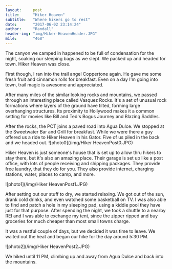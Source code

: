 ```yaml
---
layout:     post
title:      "Hiker Heaven"
subtitle:   "Where hikers go to rest"
date:       "2017-06-02 23:14:24"
author:     "Randall"
header-img: "img/Hiker-HeavenHeader.JPG"
mile:       "468"
---
```

The canyon we camped in happened to be full of condensation for the night, soaking our sleeping bags as we slept. We packed up and headed for town. Hiker Heaven was close.

First though, I ran into the trail angel Coppertone again. He gave me some fresh fruit and cinnamon rolls for breakfast. Even on a day I'm going into town, trail magic is awesome and appreciated.

After many miles of the similar looking rocks and mountains, we passed through an interesting place called Vasquez Rocks. It's a set of unusual rock formations where layers of the ground have tilted, forming large overhanging structures. Its proximity to Hollywood makes it a common setting for movies like Bill and Ted's Bogus Journey and Blazing Saddles.

After the rocks, the PCT joins a paved road into Agua Dulce. We stopped at the Sweetwater Bar and Grill for breakfast. While we were there a guy offered us a ride to Hiker Heaven in his Gator. Five of us piled in the back and we headed out.
![photo0](/img/Hiker HeavenPost0.JPG)

Hiker Heaven is just someone's house that is set up to allow thru hikers to stay there, but it's also an amazing place. Their garage is set up like a post office, with lots of people receiving and shipping packages. They provide free laundry, that they do for you. They also provide internet, charging stations, water, places to camp, and more.

![photo1](/img/Hiker HeavenPost1.JPG)

After setting out our stuff to dry, we started relaxing. We got out of the sun, drank cold drinks, and even watched some basketball on TV. I was also able to find and patch a hole in my sleeping pad, using a kiddie pool they have just for that purpose. After spending the night, we took a shuttle to a nearby REI and I was able to exchange my tent, since the zipper ripped and buy groceries for much cheaper than most small towns charge.

It was a restful couple of days, but we decided it was time to leave. We waited out the heat and began our hike for the day around 5:30 PM.

![photo2](/img/Hiker HeavenPost2.JPG)

We hiked until 11 PM, climbing up and away from Agua Dulce and back into the mountains.
